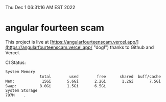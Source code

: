 Thu Dec  1 06:31:16 AM EST 2022

# angular fourteen scam


This project is live at [https://angularfourteenscam.vercel.app/](https://angularfourteenscam.vercel.app/ "dog!") thanks to Github and Vercel.

CI Status: 

```bash
System Memory
               total        used        free      shared  buff/cache   available
Mem:            15Gi       5.6Gi       2.2Gi       1.2Gi       7.5Gi       8.2Gi
Swap:          8.0Gi       1.5Gi       6.5Gi
System Storage
797M	.
